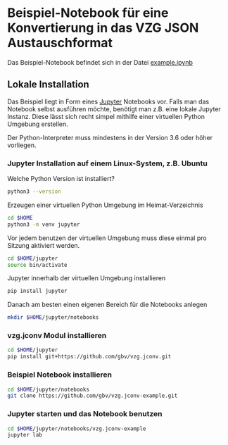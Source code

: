 # Beispiel-Notebook für eine Konvertierung in das VZG JSON Austauschformat

Das Beispiel-Notebook befindet sich in der Datei [example.ipynb](example.ipynb)

## Lokale Installation

Das Beispiel liegt in Form eines [Jupyter](https://jupyter.org "Jupyter Homepage") Notebooks vor.
Falls man das Notebook selbst ausführen möchte, benötigt man z.B. eine lokale Jupyter Instanz.
Diese lässt sich recht simpel mithilfe einer virtuellen Python Umgebung erstellen.

Der Python-Interpreter muss mindestens in der Version 3.6 oder höher vorliegen.

### Jupyter Installation auf einem Linux-System, z.B. Ubuntu

Welche Python Version ist installiert?

```bash
python3 --version
```

Erzeugen einer virtuellen Python Umgebung im Heimat-Verzeichnis

```bash
cd $HOME
python3 -m venv jupyter
```

Vor jedem benutzen der virtuellen Umgebung muss diese einmal pro Sitzung aktiviert werden.

```bash
cd $HOME/jupyter
source bin/activate
```

Jupyter innerhalb der virtuellen Umgebung installieren

```bash
pip install jupyter
```

Danach am besten einen eigenen Bereich für die Notebooks anlegen

```bash
mkdir $HOME/jupyter/notebooks
```

### vzg.jconv Modul installieren

```bash
cd $HOME/jupyter
pip install git+https://github.com/gbv/vzg.jconv.git
```

### Beispiel Notebook installieren

```bash
cd $HOME/jupyter/notebooks
git clone https://github.com/gbv/vzg.jconv-example.git
```
### Jupyter starten und das Notebook benutzen

```bash
cd $HOME/jupyter/notebooks/vzg.jconv-example
jupyter lab
```

